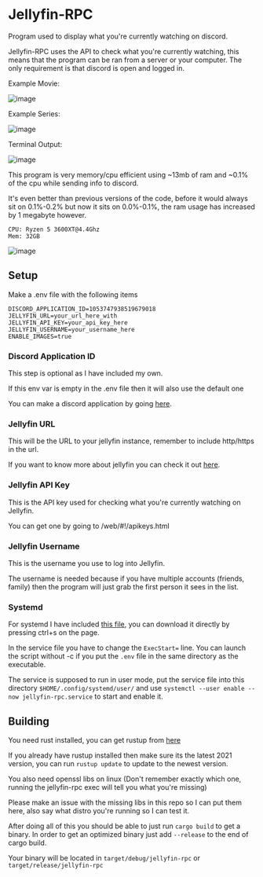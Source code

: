 # Jellyfin-RPC
Program used to display what you're currently watching on discord.

Jellyfin-RPC uses the API to check what you're currently watching, this means that the program can be ran from a server or your computer. The only requirement is that discord is open and logged in.


Example Movie:

![image](https://user-images.githubusercontent.com/66682497/209231361-411296d1-031c-4a87-bcdf-87efde6f3ada.png)

Example Series:

![image](https://user-images.githubusercontent.com/66682497/209229842-350d9fba-cf29-461e-9a0c-3bc47ec24389.png)

Terminal Output:

![image](https://user-images.githubusercontent.com/66682497/208316064-0d66b0cc-2529-4947-8ea9-5b0f48df16e4.png)

This program is very memory/cpu efficient using ~13mb of ram and ~0.1% of the cpu while sending info to discord.

It's even better than previous versions of the code, before it would always sit on 0.1%-0.2% but now it sits on 0.0%-0.1%,
the ram usage has increased by 1 megabyte however.

```
CPU: Ryzen 5 3600XT@4.4Ghz
Mem: 32GB
```

![image](https://user-images.githubusercontent.com/66682497/211466607-6482a37c-3cf8-434c-a282-85c53e84697e.png)

## Setup
Make a .env file with the following items
```
DISCORD_APPLICATION_ID=1053747938519679018
JELLYFIN_URL=your_url_here_with
JELLYFIN_API_KEY=your_api_key_here
JELLYFIN_USERNAME=your_username_here
ENABLE_IMAGES=true
```

### Discord Application ID
This step is optional as I have included my own.

If this env var is empty in the .env file then it will also use the default one

You can make a discord application by going <a href="https://discord.com/developers/applications">here</a>.

### Jellyfin URL
This will be the URL to your jellyfin instance, remember to include http/https in the url.

If you want to know more about jellyfin you can check it out <a href="https://jellyfin.org/">here</a>.

### Jellyfin API Key
This is the API key used for checking what you're currently watching on Jellyfin.

You can get one by going to <YOUR INSTANCE URL HERE>/web/#!/apikeys.html

### Jellyfin Username
This is the username you use to log into Jellyfin.

The username is needed because if you have multiple accounts (friends, family) then the program will just grab the first person it sees in the list.

### Systemd

For systemd I have included <a href="https://raw.githubusercontent.com/Radiicall/jellyfin-rpc/main/jellyfin-rpc.service">this file</a>, you can download it directly by pressing ctrl+s on the page.

In the service file you have to change the `ExecStart=` line. You can launch the script without -c if you put the `.env` file in the same directory as the executable.

The service is supposed to run in user mode, put the service file into this directory `$HOME/.config/systemd/user/` and use `systemctl --user enable --now jellyfin-rpc.service` to start and enable it.

## Building
You need rust installed, you can get rustup from <a href="https://rustup.rs/">here</a>

If you already have rustup installed then make sure its the latest 2021 version, you can run `rustup update` to update to the newest version.

You also need openssl libs on linux (Don't remember exactly which one, running the jellyfin-rpc exec will tell you what you're missing)

Please make an issue with the missing libs in this repo so I can put them here, also say what distro you're running so I can test it.

After doing all of this you should be able to just run `cargo build` to get a binary.
In order to get an optimized binary just add `--release` to the end of cargo build.

Your binary will be located in `target/debug/jellyfin-rpc` or `target/release/jellyfin-rpc`
